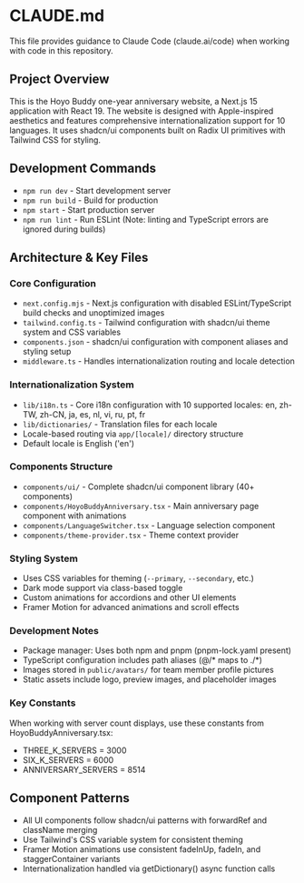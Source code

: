 # CLAUDE.md

This file provides guidance to Claude Code (claude.ai/code) when working with code in this repository.

## Project Overview

This is the Hoyo Buddy one-year anniversary website, a Next.js 15 application with React 19. The website is designed with Apple-inspired aesthetics and features comprehensive internationalization support for 10 languages. It uses shadcn/ui components built on Radix UI primitives with Tailwind CSS for styling.

## Development Commands

- `npm run dev` - Start development server
- `npm run build` - Build for production  
- `npm start` - Start production server
- `npm run lint` - Run ESLint (Note: linting and TypeScript errors are ignored during builds)

## Architecture & Key Files

### Core Configuration
- `next.config.mjs` - Next.js configuration with disabled ESLint/TypeScript build checks and unoptimized images
- `tailwind.config.ts` - Tailwind configuration with shadcn/ui theme system and CSS variables
- `components.json` - shadcn/ui configuration with component aliases and styling setup
- `middleware.ts` - Handles internationalization routing and locale detection

### Internationalization System
- `lib/i18n.ts` - Core i18n configuration with 10 supported locales: en, zh-TW, zh-CN, ja, es, nl, vi, ru, pt, fr
- `lib/dictionaries/` - Translation files for each locale
- Locale-based routing via `app/[locale]/` directory structure
- Default locale is English ('en')

### Components Structure
- `components/ui/` - Complete shadcn/ui component library (40+ components)
- `components/HoyoBuddyAnniversary.tsx` - Main anniversary page component with animations
- `components/LanguageSwitcher.tsx` - Language selection component
- `components/theme-provider.tsx` - Theme context provider

### Styling System
- Uses CSS variables for theming (`--primary`, `--secondary`, etc.)
- Dark mode support via class-based toggle
- Custom animations for accordions and other UI elements
- Framer Motion for advanced animations and scroll effects

### Development Notes
- Package manager: Uses both npm and pnpm (pnpm-lock.yaml present)
- TypeScript configuration includes path aliases (@/* maps to ./*)
- Images stored in `public/avatars/` for team member profile pictures
- Static assets include logo, preview images, and placeholder images

### Key Constants
When working with server count displays, use these constants from HoyoBuddyAnniversary.tsx:
- THREE_K_SERVERS = 3000
- SIX_K_SERVERS = 6000  
- ANNIVERSARY_SERVERS = 8514

## Component Patterns
- All UI components follow shadcn/ui patterns with forwardRef and className merging
- Use Tailwind's CSS variable system for consistent theming
- Framer Motion animations use consistent fadeInUp, fadeIn, and staggerContainer variants
- Internationalization handled via getDictionary() async function calls